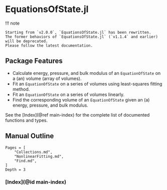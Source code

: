# EquationsOfState.jl

!!! note

    Starting from `v2.0.0`, `EquationsOfState.jl` has been rewritten. 
    The former behaviors of `EquationsOfState.jl` (`v1.1.4` and earlier) will be deprecated.
    Please follow the latest documentation.

## Package Features

- Calculate energy, pressure, and bulk modulus of an `EquationOfState` on a (an) volume (array of volumes).
- Fit an `EquationOfState` on a series of volumes using least-squares fitting method.
- Fit an `EquationOfState` on a series of volumes linearly.
- Find the corresponding volume of an `EquationOfState` given an (a) energy, pressure, and bulk modulus.

See the [Index](@ref main-index) for the complete list of documented functions and types.

## Manual Outline

```@contents
Pages = [
    "Collections.md",
    "NonlinearFitting.md",
    "Find.md",
]
Depth = 3
```

### [Index](@id main-index)

```@index
```
